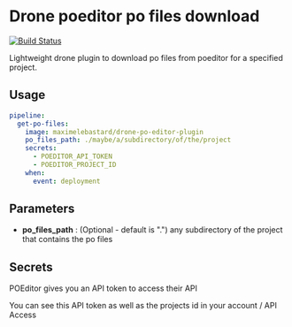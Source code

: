 # Drone poeditor po files download

[![Build Status](https://travis-ci.org/maximelebastard/drone-po-editor-plugin.svg?branch=master)](https://travis-ci.org/maximelebastard/drone-po-editor-plugin)

Lightweight drone plugin to download po files from poeditor for a specified project.

## Usage

```yaml
pipeline:
  get-po-files:
    image: maximelebastard/drone-po-editor-plugin
    po_files_path: ./maybe/a/subdirectory/of/the/project
    secrets:
      - POEDITOR_API_TOKEN
      - POEDITOR_PROJECT_ID
    when:
      event: deployment
```


## Parameters

* **po_files_path** : (Optional - default is ".") any subdirectory of the project that contains the po files


## Secrets

POEditor gives you an API token to access their API

You can see this API token as well as the projects id in your account / API Access